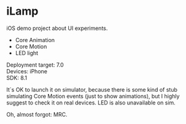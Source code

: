 iLamp
=====

iOS demo project about UI experiments.
- Core Animation
- Core Motion
- LED light

Deployment target: 7.0  
Devices: iPhone  
SDK: 8.1  

It`s OK to launch it on simulator, because there is some kind of stub simulating Core Motion events (just to show animations), but I highly suggest to check it on real devices. LED is also unavailable on sim.

Oh, almost forgot: MRC.
